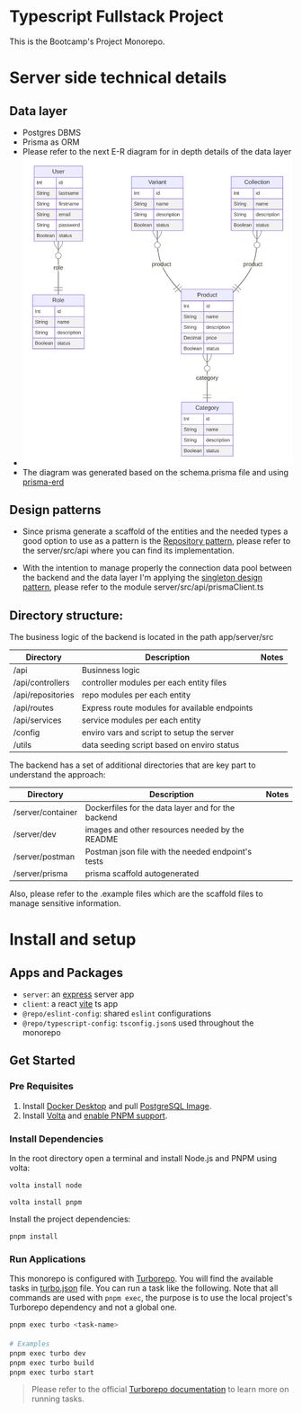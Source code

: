 # Typescript Fullstack Project

This is the Bootcamp's Project Monorepo.

# Server side technical details

## Data layer

- Postgres DBMS
- Prisma as ORM
- Please refer to the next E-R diagram for in depth details of the data layer
- ![e_r_diagram](./apps/server/dev/erd.svg)
- The diagram was generated based on the schema.prisma file and using [prisma-erd](https://prisma-erd.simonknott.de)

## Design patterns
- Since prisma generate a scaffold of the entities and the needed types a good option to use as a pattern is the [Repository pattern](https://martinfowler.com/eaaCatalog/repository.html), please refer to the server/src/api where you can find its implementation.

- With the intention to manage properly the connection data pool between the backend and the data layer I'm applying the [singleton design pattern](https://refactoring.guru/design-patterns/singleton), please refer to the module server/src/api/prismaClient.ts

## Directory structure:

The business logic of the backend is located in the path app/server/src

| Directory | Description | Notes |
|-----------|-------------|-------|
| /api      | Businness logic |       |
| /api/controllers    | controller modules per each entity files  |       |
| /api/repositories   | repo modules per each entity|       |
| /api/routes   | Express route modules for available endpoints|       |
| /api/services  | service modules per each entity     |       |
| /config     | enviro vars and script to setup the server   |       |
| /utils     | data seeding script based on enviro status   |       |

The backend has a set of additional directories that are key part to understand the approach:

| Directory | Description | Notes |
|-----------|-------------|-------|
| /server/container     | Dockerfiles for the data layer and for the backend   |       |
| /server/dev     | images and other resources needed by the README   |       |
| /server/postman     | Postman json file with the needed endpoint's tests   |       |
| /server/prisma     | prisma scaffold autogenerated   |       |

Also, please refer to the .example files which are the scaffold files to manage sensitive information.

# Install and setup

## Apps and Packages

- `server`: an [express](https://expressjs.com/) server app
- `client`: a react [vite](https://vitejs.dev) ts app
- `@repo/eslint-config`: shared `eslint` configurations
- `@repo/typescript-config`: `tsconfig.json`s used throughout the monorepo

## Get Started

### Pre Requisites

1. Install [Docker Desktop](https://docs.docker.com/get-started/get-docker/) and pull [PostgreSQL Image](https://hub.docker.com/_/postgres).
2. Install [Volta](https://docs.volta.sh/guide/getting-started) and [enable PNPM support](https://docs.volta.sh/advanced/pnpm).

### Install Dependencies

In the root directory open a terminal and install Node.js and PNPM using volta:

```
volta install node
```

```
volta install pnpm
```

Install the project dependencies:

```
pnpm install
```

### Run Applications

This monorepo is configured with [Turborepo](https://turbo.build/repo/docs). You will find the available tasks in [turbo.json](./turbo.json) file. You can run a task like the following. Note that all commands are used with `pnpm exec`, the purpose is to use the local project's Turborepo dependency and not a global one.

```bash
pnpm exec turbo <task-name>

# Examples
pnpm exec turbo dev
pnpm exec turbo build
pnpm exec turbo start
```

> Please refer to the official [Turborepo documentation](https://turbo.build/repo/docs/crafting-your-repository/running-tasks) to learn more on running tasks.
